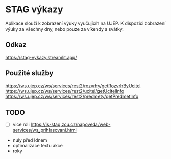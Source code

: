 # STAG výkazy

Aplikace slouží k zobrazení výuky vyučujícíh na UJEP.
K dispozici zobrazení výuky za všechny dny, nebo pouze za víkendy a svátky.

## Odkaz

<https://stag-vykazy.streamlit.app/>

## Použité služby

<https://ws.ujep.cz/ws/services/rest2/rozvrhy/getRozvrhByUcitel>
<https://ws.ujep.cz/ws/services/rest2/ucitel/getUcitelInfo>
<https://ws.ujep.cz/ws/services/rest2/predmety/getPredmetInfo>

## TODO

- [ ] vice roli <https://is-stag.zcu.cz/napoveda/web-services/ws_prihlasovani.html>
- nuly před Idnem
- optimalizace textu akce
- roky
